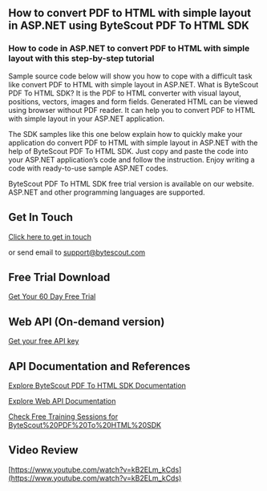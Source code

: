 ## How to convert PDF to HTML with simple layout in ASP.NET using ByteScout PDF To HTML SDK

### How to code in ASP.NET to convert PDF to HTML with simple layout with this step-by-step tutorial

Sample source code below will show you how to cope with a difficult task like convert PDF to HTML with simple layout in ASP.NET. What is ByteScout PDF To HTML SDK? It is the PDF to HTML converter with visual layout, positions, vectors, images and form fields. Generated HTML can be viewed using browser without PDF reader. It can help you to convert PDF to HTML with simple layout in your ASP.NET application.

The SDK samples like this one below explain how to quickly make your application do convert PDF to HTML with simple layout in ASP.NET with the help of ByteScout PDF To HTML SDK. Just copy and paste the code into your ASP.NET application’s code and follow the instruction. Enjoy writing a code with ready-to-use sample ASP.NET codes.

ByteScout PDF To HTML SDK free trial version is available on our website. ASP.NET and other programming languages are supported.

## Get In Touch

[Click here to get in touch](https://bytescout.zendesk.com/hc/en-us/requests/new?subject=ByteScout%20PDF%20To%20HTML%20SDK%20Question)

or send email to [support@bytescout.com](mailto:support@bytescout.com?subject=ByteScout%20PDF%20To%20HTML%20SDK%20Question) 

## Free Trial Download

[Get Your 60 Day Free Trial](https://bytescout.com/download/web-installer?utm_source=github-readme)

## Web API (On-demand version)

[Get your free API key](https://pdf.co/documentation/api?utm_source=github-readme)

## API Documentation and References

[Explore ByteScout PDF To HTML SDK Documentation](https://bytescout.com/documentation/index.html?utm_source=github-readme)

[Explore Web API Documentation](https://pdf.co/documentation/api?utm_source=github-readme)

[Check Free Training Sessions for ByteScout%20PDF%20To%20HTML%20SDK](https://academy.bytescout.com/)

## Video Review

[https://www.youtube.com/watch?v=kB2ELm_kCds](https://www.youtube.com/watch?v=kB2ELm_kCds)